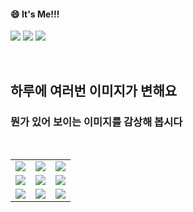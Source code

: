 <!--
#### 📫 How to reach me?
<a href="mailto:thquddnr123@gmail.com">
    <img 
        src="https://img.shields.io/badge/Gmail-d14836?style=flat-square&logo=Gmail&logoColor=white&link=mailto:thquddnr123@gmail.com"
        style="height : auto; margin-left : 60px; margin-right : 60px;"/>
</a>
-->
#### 😄 It's Me!!!

<a href="https://cybecho.notion.site/SBU-s-Archives-854ccd3338c2456a867956f26143998a" target="_blank"><img src="https://img.shields.io/badge/Portfolio-303030?style=for-the-badge&logo=Notion&logoColor=white"/></a>
<a href="https://www.instagram.com/junk_warrior_vintage/" target="_blank"><img src="https://img.shields.io/badge/@junk_warrir_vintage-E4405F?style=for-the-badge&logo=Instagram&logoColor=white"/></a>
<a href="https://www.behance.net/thquddnr125654" target="_blank"><img src="https://img.shields.io/badge/Behance-1769FF?style=for-the-badge&logo=Behance&logoColor=white"/></a>

</br>

## 하루에 여러번 이미지가 변해요
### 뭔가 있어 보이는 이미지를 감상해 봅시다

<!--
마크업 바로보기 사이트
https://dillinger.io/ 
-->
  <br/> <table>
<tr>
<td><a href='http://www.omglasergunspewpewpew.com/'><img src='https://www.random-art.org/img/large/426212.jpg'></a></td>
<td><a href='https://name.ho9.me/'><img src='https://www.random-art.org/img/large/428039.jpg'></a></td>
<td><a href='https://www.cameronsworld.net'><img src='https://www.random-art.org/img/large/423347.jpg'></a></td>
</tr>
<tr>
<td><a href='https://img.theqoo.net/img/rjIus.jpg'><img src='https://www.random-art.org/img/large/428557.jpg'></a></td>
<td><a href='https://binarypiano.com/'><img src='https://www.random-art.org/img/large/421294.jpg'></a></td>
<td><a href='https://pointerpointer.com/'><img src='https://www.random-art.org/img/large/428316.jpg'></a></td>
</tr>
<tr>
<td><a href='https://kimjongillookingatthings.tumblr.com/'><img src='https://www.random-art.org/img/large/428229.jpg'></a></td>
<td><a href='https://www.omfgdogs.com/#'><img src='https://www.random-art.org/img/large/428189.jpg'></a></td>
<td><a href='https://longdogechallenge.com/'><img src='https://www.random-art.org/img/large/422229.jpg'></a></td>
</tr>
</table>
